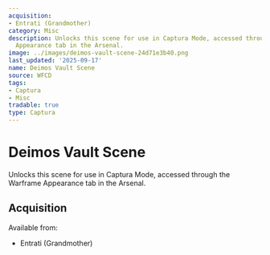 ```yaml
---
acquisition:
- Entrati (Grandmother)
category: Misc
description: Unlocks this scene for use in Captura Mode, accessed through the Warframe
  Appearance tab in the Arsenal.
image: ../images/deimos-vault-scene-24d71e3b40.png
last_updated: '2025-09-17'
name: Deimos Vault Scene
source: WFCD
tags:
- Captura
- Misc
tradable: true
type: Captura
---
```


# Deimos Vault Scene

Unlocks this scene for use in Captura Mode, accessed through the Warframe Appearance tab in the Arsenal.

## Acquisition

Available from:
- Entrati (Grandmother)

